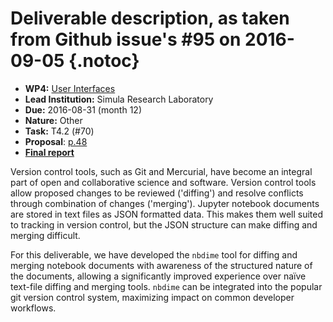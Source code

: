# Deliverable description, as taken from Github issue's #95 on 2016-09-05 {.notoc}

- **WP4:** [User Interfaces](https://github.com/OpenDreamKit/OpenDreamKit/tree/master/WP4)
- **Lead Institution:** Simula Research Laboratory
- **Due:** 2016-08-31 (month 12)
- **Nature:** Other
- **Task:** T4.2 (#70)
- **Proposal**: [p.48](https://github.com/OpenDreamKit/OpenDreamKit/raw/master/Proposal/proposal-www.pdf)
- **[Final report](https://github.com/OpenDreamKit/OpenDreamKit/raw/master/WP4/D4.6/report-final.pdf)**

Version control tools, such as Git and Mercurial, have become an integral part of open and collaborative science and software. Version control tools allow proposed changes to be reviewed ('diffing') and resolve conflicts through combination of changes ('merging'). Jupyter notebook documents are stored in text files as JSON formatted data. This makes them well suited to tracking in version control, but the JSON structure can make diffing and merging difficult.

For this deliverable, we have developed the `nbdime` tool for diffing and merging notebook documents with awareness of the structured nature of the documents, allowing a significantly improved experience over naïve text-file diffing and merging tools. `nbdime` can be integrated into the popular git version control system, maximizing impact on common developer workflows.
